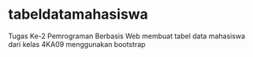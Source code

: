 # tabeldatamahasiswa
Tugas Ke-2 Pemrograman Berbasis Web membuat tabel data mahasiswa dari kelas 4KA09 menggunakan bootstrap
